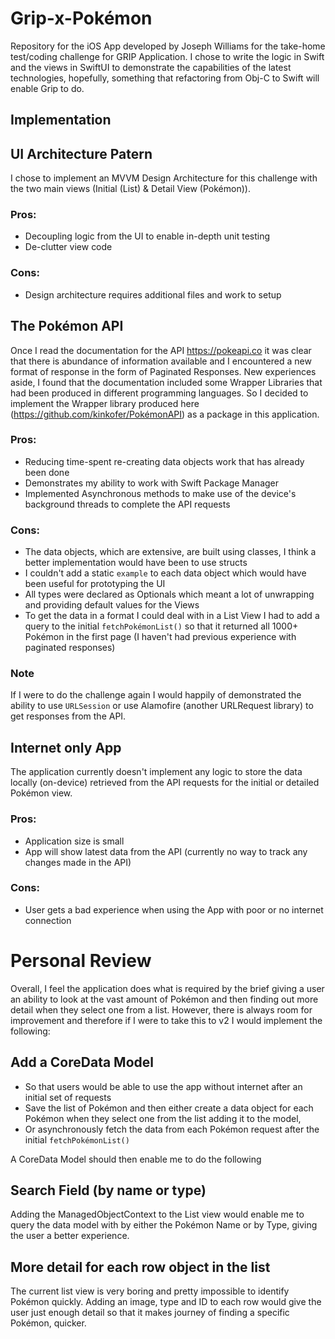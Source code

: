# Grip-x-Pokémon
Repository for the iOS App developed by Joseph Williams for the take-home test/coding challenge for GRIP Application. I chose to write the logic in Swift and the views in SwiftUI to demonstrate the capabilities of the latest technologies, hopefully, something that refactoring from Obj-C to Swift will enable Grip to do.

## Implementation
## UI Architecture Patern
I chose to implement an MVVM Design Architecture for this challenge with the two main views (Initial (List) & Detail View (Pokémon)). 

### Pros:
- Decoupling logic from the UI to enable in-depth unit testing
- De-clutter view code

### Cons:
- Design architecture requires additional files and work to setup

## The Pokémon API
Once I read the documentation for the API https://pokeapi.co it was clear that there is abundance of information available and I encountered a new format of response in the form of Paginated Responses. New experiences aside, I found that the documentation included some Wrapper Libraries that had been produced in different programming languages. So I decided to implement the Wrapper library produced here (https://github.com/kinkofer/PokémonAPI) as a package in this application.

### Pros:
- Reducing time-spent re-creating data objects work that has already been done
- Demonstrates my ability to work with Swift Package Manager
- Implemented Asynchronous methods to make use of the device's background threads to complete the API requests

### Cons:
- The data objects, which are extensive, are built using classes, I think a better implementation would have been to use structs
- I couldn't add a static `example` to each data object which would have been useful for prototyping the UI
- All types were declared as Optionals which meant a lot of unwrapping and providing default values for the Views
- To get the data in a format I could deal with in a List View I had to add a query to the initial `fetchPokémonList()` so that it returned all 1000+ Pokémon in the first page (I haven't had previous experience with paginated responses)

### Note
If I were to do the challenge again I would happily of demonstrated the ability to use `URLSession` or use Alamofire (another URLRequest library) to get responses from the API.

## Internet only App
The application currently doesn't implement any logic to store the data locally (on-device) retrieved from the API requests for the initial or detailed Pokémon view.

### Pros:
- Application size is small
- App will show latest data from the API (currently no way to track any changes made in the API)

### Cons:
- User gets a bad experience when using the App with poor or no internet connection

# Personal Review
Overall, I feel the application does what is required by the brief giving a user an ability to look at the vast amount of Pokémon and then finding out more detail when they select one from a list. However, there is always room for improvement and therefore if I were to take this to v2 I would implement the following:

## Add a CoreData Model
- So that users would be able to use the app without internet after an initial set of requests
- Save the list of Pokémon and then either create a data object for each Pokémon when they select one from the list adding it to the model, 
- Or asynchronously fetch the data from each Pokémon request after the initial `fetchPokémonList()`

A CoreData Model should then enable me to do the following

## Search Field (by name or type)
Adding the ManagedObjectContext to the List view would enable me to query the data model with by either the Pokémon Name or by Type, giving the user a better experience.

## More detail for each row object in the list
The current list view is very boring and pretty impossible to identify Pokémon quickly. Adding an image, type and ID to each row would give the user just enough detail so that it makes journey of finding a specific Pokémon, quicker.
